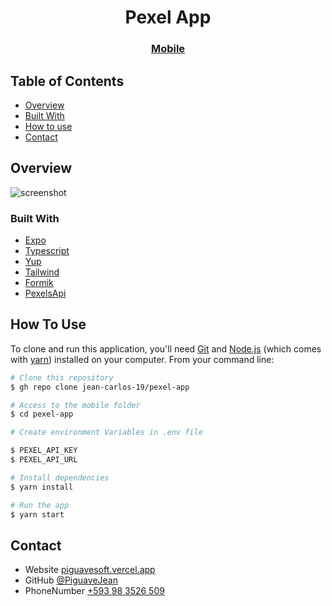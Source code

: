 <!-- Please update value in the {}  -->

<h1 align="center">Pexel App</h1>

<div align="center">
  <h3>
    <a href="https://expo.dev/accounts/jean_carlos/projects/expo-gallery/builds/8f9e29f0-b57a-4609-818c-65e74b76c69a">
      Mobile
    </a>
  </h3>
</div>


<!-- TABLE OF CONTENTS -->

## Table of Contents

- [Overview](#overview)
- [Built With](#built-with)
- [How to use](#how-to-use)
- [Contact](#contact)

## Overview

![screenshot](https://res.cloudinary.com/dlwusojw2/image/upload/v1691441694/projects/Cover-github-PexelApp_qa9zwp.png)


### Built With

<!-- This section should list any major frameworks that you built your project using. Here are a few examples.-->

- [Expo](https://docs.expo.dev/)
- [Typescript](https://www.typescriptlang.org/)
- [Yup](https://github.com/jquense/yup)
- [Tailwind](https://www.nativewind.dev/)
- [Formik](https://formik.org/)
- [PexelsApi](https://www.pexels.com/api/)

## How To Use

<!-- Example: -->

To clone and run this application, you'll need [Git](https://git-scm.com) and [Node.js](https://nodejs.org/en/download/) (which comes with [yarn](https://classic.yarnpkg.com/lang/en/docs/install/#debian-stable)) installed on your computer. From your command line:

```bash
# Clone this repository
$ gh repo clone jean-carlos-19/pexel-app

# Access to the mobile folder
$ cd pexel-app

# Create environment Variables in .env file

$ PEXEL_API_KEY
$ PEXEL_API_URL

# Install dependencies
$ yarn install

# Run the app
$ yarn start
```

## Contact

- Website [piguavesoft.vercel.app](https://piguavesoft.vercel.app/)
- GitHub [@PiguaveJean](https://github.com/jean-carlos-19)
- PhoneNumber [+593 98 3526 509](https://wa.me/593983526509)

